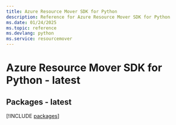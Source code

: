 ```yaml
---
title: Azure Resource Mover SDK for Python
description: Reference for Azure Resource Mover SDK for Python
ms.date: 01/24/2025
ms.topic: reference
ms.devlang: python
ms.service: resourcemover
---
```

# Azure Resource Mover SDK for Python - latest
## Packages - latest
[!INCLUDE [packages](resource-mover-index.md)]
